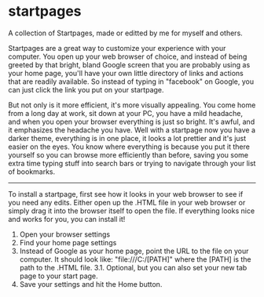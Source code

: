 # startpages
A collection of Startpages, made or editted by me for myself and others.


Startpages are a great way to customize your experience with your computer. You open up your web browser of choice, and instead of being greeted by that bright, bland Google screen that you are probably using as your home page, you'll have your own little directory of links and actions that are readily available. So instead of typing in "facebook" on Google, you can just click the link you put on your startpage.

But not only is it more efficient, it's more visually appealing. You come home from a long day at work, sit down at your PC, you have a mild headache, and when you open your browser everything is just so bright. It's awful, and it emphasizes the headache you have. Well with a startpage now you have a darker theme, everything is in one place, it looks a lot prettier and it's just easier on the eyes. You know where everything is because you put it there yourself so you can browse more efficiently than before, saving you some extra time typing stuff into search bars or trying to navigate through your list of bookmarks.

----------------------------------------------------------------------------------------------------------------------------------------

To install a startpage, first see how it looks in your web browser to see if you need any edits.
Either open up the .HTML file in your web browser or simply drag it into the browser itself to open the file.
If everything looks nice and works for you, you can install it!

1. Open your browser settings
2. Find your home page settings
3. Instead of Google as your home page, point the URL to the file on your computer. It should look like: "file:///C:/[PATH]" where the [PATH] is the path to the .HTML file.
3.1. Optional, but you can also set your new tab page to your start page.
4. Save your settings and hit the Home button.
